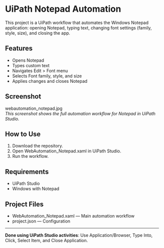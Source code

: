 # UiPath Notepad Automation

This project is a UiPath workflow that automates the Windows Notepad application: opening Notepad, typing text, changing font settings (family, style, size), and closing the app.

## Features

- Opens Notepad
- Types custom text
- Navigates Edit > Font menu
- Selects Font family, style, and size
- Applies changes and closes Notepad

## Screenshot

webautomation_notepad.jpg  
*This screenshot shows the full automation workflow for Notepad in UiPath Studio.*

## How to Use

1. Download the repository.
2. Open WebAutomation_Notepad.xaml in UiPath Studio.
3. Run the workflow.

## Requirements

- UiPath Studio
- Windows with Notepad

## Project Files

- WebAutomation_Notepad.xaml — Main automation workflow
- project.json — Configuration

---

**Done using UiPath Studio activities**: Use Application/Browser, Type Into, Click, Select Item, and Close Application.
